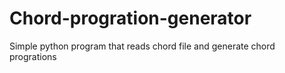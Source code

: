 # Chord-progration-generator
Simple python program that reads chord file and generate chord progrations 
